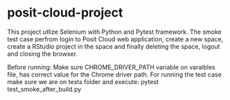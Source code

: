 # posit-cloud-project

This project utlize Selenium with Python and Pytest framework.
The smoke test case perfrom login to Posit Cloud web application, create a new space, create a RStudio project in the space and finally deleting the space, logout and closing the browser.

Before running: Make sure CHROME_DRIVER_PATH variable on varaibles file, has correct value for the Chrome driver path.
For running the test case make sure we are on tests folder and execute: pytest test_smoke_after_build.py
